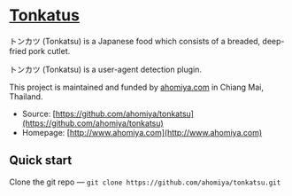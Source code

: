 # [Tonkatus](https://github.com/ahomiya/tonkatsu)

トンカツ (Tonkatsu) is a Japanese food which consists of a breaded, deep-fried pork cutlet.

トンカツ (Tonkatsu) is a user-agent detection plugin.

This project is maintained and funded by [ahomiya.com](http://www.ahomiya.com) in Chiang Mai, Thailand.

* Source: [https://github.com/ahomiya/tonkatsu](https://github.com/ahomiya/tonkatsu)
* Homepage: [http://www.ahomiya.com](http://www.ahomiya.com)


## Quick start
Clone the git repo — `git clone https://github.com/ahomiya/tonkatsu.git`
